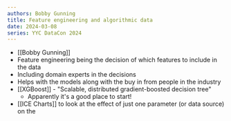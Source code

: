```yaml
---
authors: Bobby Gunning
title: Feature engineering and algorithmic data
date: 2024-03-08
series: YYC DataCon 2024
---
```

- [[Bobby Gunning]]
- Feature engineering being the decision of which features to include in the data
- Including domain experts in the decisions
- Helps with the models along with the buy in from people in the industry
- [[XGBoost]] - "Scalable, distributed gradient-boosted decision tree"
	- Apparently it's a good place to start!
- [[ICE Charts]] to look at the effect of just one parameter (or data source) on the 